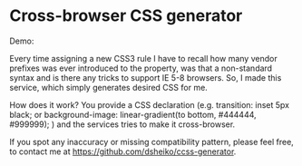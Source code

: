 Cross-browser CSS generator
==============

Demo:

Every time assigning a new CSS3 rule I have to recall how many vendor prefixes was ever introduced to the property, was that a non-standard syntax and is there any tricks to support IE 5-8 browsers. So, I made this service, which simply generates desired CSS for me.

How does it work? You provide a CSS declaration (e.g. transition: inset 5px black; or background-image: linear-gradient(to bottom, #444444, #999999); ) and the services tries to make it cross-browser.

If you spot any inaccuracy or missing compatibility pattern, please feel free, to contact me at https://github.com/dsheiko/ccss-generator.

